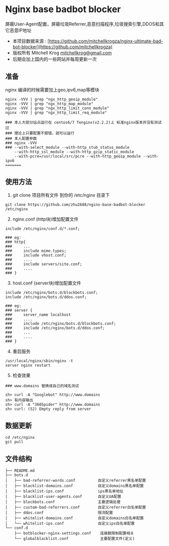 Nginx base badbot blocker
=====================
屏蔽User-Agent配置，屏蔽垃圾Referrer,恶意扫描程序,垃圾搜索引擎,DDOS和其它恶意IP地址

 - 本项目数据来源 : 
[https://github.com/mitchellkrogza/nginx-ultimate-bad-bot-blocker](https://github.com/mitchellkrogza)
 - 版权所有 Mitchell Krog <mitchellkrog@gmail.com>
 - 后期会加上国内的一些网站并每周更新一次

## 准备
nginx 编译的时候需要加上geo,ipv6,map等模块

```
nginx -VVV | grep "ngx_http_geoip_module"
nginx -VVV | grep "ngx_http_map_module"
nginx -VVV | grep "ngx_http_limit_conn_module"
nginx -VVV | grep "ngx_http_limit_req_module"

### 本人大部分站点运行在 centos6/7 Tenginx(v2.2.2)上 标准nginx版本并没有测试过
### 理论上只要配置不报错，就可以运行
### 本人配置参数
### nginx -VVV
### --with-select_module --with-http_stub_status_module  
    --with-http_ssl_module --with-http_gzip_static_module
    --with-pcre=/usr/local/src/pcre --with-http_geoip_module --with-ipv6
=======

```

## 使用方法

1. git clone 项目所有文件 到你的 /etc/nginx 目录下

```
git clone https://github.com/zhu2688/nginx-base-badbot-blocker /etc/nginx
```

2. nginx.conf (http块)增加配置文件

```
include /etc/nginx/conf.d/*.conf;

### eg:
### http{
###     ...
###     include mime.types;
###     include vhost.conf;
###     ....
###     include servers/site.conf;
###     ....
### }
```

3. host.conf (server块)增加配置文件

```
include /etc/nginx/bots.d/blockbots.conf;
include /etc/nginx/bots.d/ddos.conf;

### eg:
### server {
###     server_name localhost
###     ....
###     include /etc/nginx/bots.d/blockbots.conf;
###     include /etc/nginx/bots.d/ddos.conf;
###     ...
###     ....
### }

```

4. 重启服务

```
/usr/local/nginx/sbin/nginx -t
server nginx restart
```

5. 检查效果

```
### www.domains 替换成自己的域名测试

sh> curl -A "Googlebot" http://www.domains
sh> 有内容输出
sh> curl -A "360Spider" http://www.domains
sh> curl: (52) Empty reply from server

```

## 数据更新
```
cd /etc/nginx 
git pull
```

## 文件结构
```
├── README.md
├── bots.d
│   ├── bad-referrer-words.conf          自定义referrer黑名单配置
│   ├── blacklist-domains.conf           自定义domains黑名单配置
│   ├── blacklist-ips.conf               ips黑名单地址
│   ├── blacklist-user-agents.conf       自定义UA配置
│   ├── blockbots.conf                   主要逻辑处理
│   ├── custom-bad-referrers.conf        自定义referrer白名单配置
│   ├── ddos.conf                        限流配置
│   ├── whitelist-domains.conf           自定义domains白名单配置
│   └── whitelist-ips.conf               自定义ips白名单配置 
└── conf.d
    ├── botblocker-nginx-settings.conf    连接数限制配置相关
    └── globalblacklist.conf              主要配置文件(定义)
```
